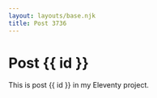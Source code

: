```yaml
---
layout: layouts/base.njk
title: Post 3736
---
```


# Post {{ id }}

This is post {{ id }} in my Eleventy project.

